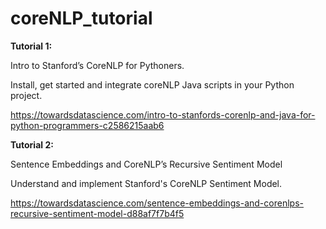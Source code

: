 # coreNLP_tutorial

**Tutorial 1:**

Intro to Stanford’s CoreNLP for Pythoners.

Install, get started and integrate coreNLP Java scripts in your Python project.

https://towardsdatascience.com/intro-to-stanfords-corenlp-and-java-for-python-programmers-c2586215aab6

**Tutorial 2:**

Sentence Embeddings and CoreNLP’s Recursive Sentiment Model

Understand and implement Stanford's CoreNLP Sentiment Model.

https://towardsdatascience.com/sentence-embeddings-and-corenlps-recursive-sentiment-model-d88af7f7b4f5



